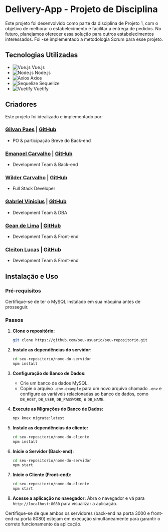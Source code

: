 # Delivery-App - Projeto de Disciplina

Este projeto foi desenvolvido como parte da disciplina de Projeto 1, com o objetivo de melhorar o estabelecimento e facilitar a entrega de pedidos. No futuro, planejamos oferecer essa solução para outros estabelecimentos interessados. Foi -se implementado a metodologia Scrum para esse projeto.

## Tecnologias Utilizadas

- ![Vue.js](https://vuejs.org/images/logo.png) Vue.js
- ![Node.js](https://nodejs.org/static/images/logos/nodejs-new-pantone-black.svg) Node.js
- ![Axios](https://github.com/axios/axios/raw/master/assets/axios_logo_transparent.png) Axios
- ![Sequelize](https://raw.githubusercontent.com/sequelize/sequelize/master/docs/logo.png) Sequelize
- ![Vuetify](https://cdn.vuetifyjs.com/docs/images/logos/vuetify-logo-300.png) Vuetify

## Criadores

Este projeto foi idealizado e implementado por:

### [Gilvan Paes](https://www.linkedin.com/in/gilvan-p-920631141/) | [GitHub](https://github.com/Gvjunior)
- PO & participação Breve do Back-end

### [Emanoel Carvalho](https://www.linkedin.com/in/emanoelCarvalho/) | [GitHub](https://github.com/emanoelCarvalho/)
- Development Team & Back-end

### [Wilder Carvalho](https://www.linkedin.com/in/wilder-carvalho/) | [GitHub](http://github.com/wcarvalho98/)
- Full Stack Developer

### [Gabriel Vinicius](link_para_o_linkedin) | [GitHub](link_para_o_github)
- Development Team & DBA

### [Gean de Lima](link_para_o_linkedin) | [GitHub](link_para_o_github)
- Development Team & Front-end

### [Cleiton Lucas](link_para_o_linkedin) | [GitHub](link_para_o_github)
- Development Team & Front-end

## Instalação e Uso

### Pré-requisitos

Certifique-se de ter o MySQL instalado em sua máquina antes de prosseguir.

### Passos

1. **Clone o repositório:**
    ```bash
    git clone https://github.com/seu-usuario/seu-repositorio.git
    ```

2. **Instale as dependências do servidor:**
    ```bash
    cd seu-repositorio/nome-do-servidor
    npm install
    ```

3. **Configuração do Banco de Dados:**
    - Crie um banco de dados MySQL.
    - Copie o arquivo `.env.example` para um novo arquivo chamado `.env` e configure as variáveis relacionadas ao banco de dados, como `DB_HOST`, `DB_USER`, `DB_PASSWORD`, e `DB_NAME`.

4. **Execute as Migrações do Banco de Dados:**
    ```bash
    npx knex migrate:latest
    ```

5. **Instale as dependências do cliente:**
    ```bash
    cd seu-repositorio/nome-do-cliente
    npm install
    ```

6. **Inicie o Servidor (Back-end):**
    ```bash
    cd seu-repositorio/nome-do-servidor
    npm start
    ```

7. **Inicie o Cliente (Front-end):**
    ```bash
    cd seu-repositorio/nome-do-cliente
    npm start
    ```

8. **Acesse a aplicação no navegador:**
    Abra o navegador e vá para `http://localhost:8080` para visualizar a aplicação.

Certifique-se de que ambos os servidores (back-end na porta 3000 e front-end na porta 8080) estejam em execução simultaneamente para garantir o correto funcionamento da aplicação.